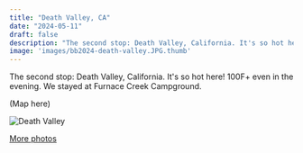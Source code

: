 ```yaml
---
title: "Death Valley, CA"
date: "2024-05-11"
draft: false
description: "The second stop: Death Valley, California. It's so hot here! 100F+ even in the evening. We stayed at Furnace Creek Campground."
image: 'images/bb2024-death-valley.JPG.thumb'
---
```


The second stop: Death Valley, California. It's so hot here! 100F+ even in the evening. We stayed at Furnace Creek Campground.

(Map here)

![Death Valley](/images/bb2024-death-valley.JPG)

[More photos](https://photos.app.goo.gl/zCC2MsBgEQ4KQjYC8)
